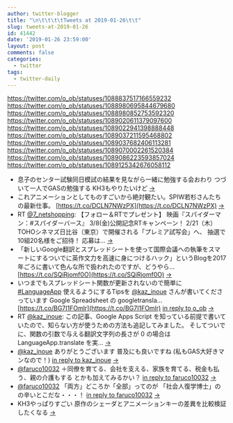 ```yaml
---
author: twitter-blogger
title: "\n\t\t\t\tTweets at 2019-01-26\t\t"
slug: tweets-at-2019-01-26
id: 41442
date: '2019-01-26 23:59:00'
layout: post
comments: false
categories:
  - twitter
tags:
  - twitter-daily
---
```


https://twitter.com/o_ob/statuses/1088837517166559232 https://twitter.com/o_ob/statuses/1088980695844679680 https://twitter.com/o_ob/statuses/1088980852753592320 https://twitter.com/o_ob/statuses/1089020611379097600 https://twitter.com/o_ob/statuses/1089022941398888448 https://twitter.com/o_ob/statuses/1089037211595468802 https://twitter.com/o_ob/statuses/1089037682406113281 https://twitter.com/o_ob/statuses/1089070002261520384 https://twitter.com/o_ob/statuses/1089086223593857024 https://twitter.com/o_ob/statuses/1089125342676058112  

*   息子のセンター試験同日模試の結果を見ながら一緒に勉強する会おわり つづいて一人でGASの勉強する KH3もやりたいけど [->](https://twitter.com/o_ob/statuses/1088837517166559232)
*   これアニメーションとしてものすごいから絶対観たい。SPIW若杉さんたちの最新仕事。 [https://t.co/DCLN7NWzPX](https://t.co/DCLN7NWzPX) [->](https://twitter.com/o_ob/statuses/1088980695844679680)
*   RT [@7_netshopping](https://twitter.com/7_netshopping): 【フォロー＆RTでプレゼント】 映画『スパイダーマン：#スパイダーバース』 3/8(金)公開記念RTキャンペーン！ 2/21（木）TOHOシネマズ日比谷（東京）で開催される「プレミア試写会」へ、 抽選で10組20名様をご招待！ 応募は… [->](https://twitter.com/o_ob/statuses/1088980852753592320)
*   「新しいGoogle翻訳とスプレッドシートを使って国際会議への執筆をスマートにするついでに英作文力を高速に身につけるハック」というBlogを2017年ごろに書いて色んな所で扱われたのですが、どうやら… [https://t.co/SQiRjomf0O](https://t.co/SQiRjomf0O) [->](https://twitter.com/o_ob/statuses/1089020611379097600)
*   いつまでもスプレッドシート関数が更新されないので簡単に [#LanguageApp](https://twitter.com/search?q=%23LanguageApp&src=hash) 使えるようにするTipsを [@kaz_inoue](https://twitter.com/kaz_inoue) さんが書いてくださっています Google Spreadsheet の googletransla… [https://t.co/BG7I1FOmlr](https://t.co/BG7I1FOmlr) [in reply to o_ob](https://twitter.com/o_ob/statuses/1089020611379097600) [->](https://twitter.com/o_ob/statuses/1089022941398888448)
*   RT [@kaz_inoue](https://twitter.com/kaz_inoue): この記事、Google Apps Script を知っている前提で書いていたので、知らない方が使うための方法も追記してみました。 そしてついでに、関数の引数で与える翻訳文字列の長さが 0 の場合は LanguageApp.translate を実… [->](https://twitter.com/o_ob/statuses/1089037211595468802)
*   [@kaz_inoue](https://twitter.com/kaz_inoue) ありがとうございます 普及にも良いですね (私もGAS大好きマンなので！) [in reply to kaz_inoue](https://twitter.com/kaz_inoue/statuses/1089036729103740928) [->](https://twitter.com/o_ob/statuses/1089037682406113281)
*   [@faruco10032](https://twitter.com/faruco10032) ＋同僚を育てる、会社を支える、家族を育てる、税金も払う、親の介護もする とかも加えてみるかい？ [in reply to faruco10032](https://twitter.com/faruco10032/statuses/1088727458809933828) [->](https://twitter.com/o_ob/statuses/1089070002261520384)
*   [@faruco10032](https://twitter.com/faruco10032) 「両方」どころか「全部」ってのが 「社会人復学博士」のの辛いとこだな・・・！ [in reply to faruco10032](https://twitter.com/faruco10032/statuses/1089077687136571392) [->](https://twitter.com/o_ob/statuses/1089086223593857024)
*   KH3やっぱりすごい 原作のシェーダとアニメーションキーの差異を比較検証したくなる [->](https://twitter.com/o_ob/statuses/1089125342676058112)